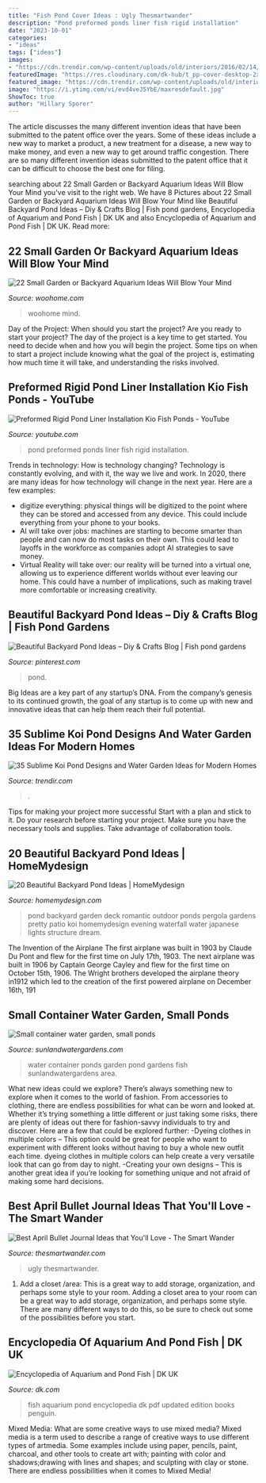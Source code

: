 ```yaml
---
title: "Fish Pond Cover Ideas : Ugly Thesmartwander"
description: "Pond preformed ponds liner fish rigid installation"
date: "2023-10-01"
categories:
- "ideas"
tags: ["ideas"]
images:
- "https://cdn.trendir.com/wp-content/uploads/old/interiors/2016/02/14/koi-ponds-and-water-gardens-for-modern-homes-2.jpg"
featuredImage: "https://res.cloudinary.com/dk-hub/t_pp-cover-desktop-2x,f_auto/dk-core-nonprod/9780241364246/9780241364246_cover.jpg"
featured_image: "https://cdn.trendir.com/wp-content/uploads/old/interiors/2016/02/14/koi-ponds-and-water-gardens-for-modern-homes-2.jpg"
image: "https://i.ytimg.com/vi/evd4veJ5YbE/maxresdefault.jpg"
ShowToc: true
author: "Hillary Sporer"
---
```



The article discusses the many different invention ideas that have been submitted to the patent office over the years. Some of these ideas include a new way to market a product, a new treatment for a disease, a new way to make money, and even a new way to get around traffic congestion. There are so many different invention ideas submitted to the patent office that it can be difficult to choose the best one for filing.

	

		
searching about 22 Small Garden or Backyard Aquarium Ideas Will Blow Your Mind you've visit to the right web. We have 8 Pictures about 22 Small Garden or Backyard Aquarium Ideas Will Blow Your Mind like Beautiful Backyard Pond Ideas – Diy &amp; Crafts Blog | Fish pond gardens, Encyclopedia of Aquarium and Pond Fish | DK UK and also Encyclopedia of Aquarium and Pond Fish | DK UK. Read more:
		
    
## 22 Small Garden Or Backyard Aquarium Ideas Will Blow Your Mind

<img loading=lazy src="https://www.woohome.com/wp-content/uploads/2015/04/outdoor-fish-tank-pond-woohome-2.jpg" onerror="this.onerror=null;this.src='https://tse1.mm.bing.net/th?id=OIP.1UFPKZYku3Pr2qWJmtlLHAHaM8&amp;pid=15.1';" alt="22 Small Garden or Backyard Aquarium Ideas Will Blow Your Mind">

_Source: woohome.com_

>woohome mind. 

	

Day of the Project: When should you start the project?
Are you ready to start your project? The day of the project is a key time to get started. You need to decide when and how you will begin the project. Some tips on when to start a project include knowing what the goal of the project is, estimating how much time it will take, and understanding the risks involved.

    
## Preformed Rigid Pond Liner Installation Kio Fish Ponds - YouTube

<img loading=lazy src="https://i.ytimg.com/vi/evd4veJ5YbE/maxresdefault.jpg" onerror="this.onerror=null;this.src='https://tse1.mm.bing.net/th?id=OIP.5salD8OKeRWGWHo9Errs1AHaEK&amp;pid=15.1';" alt="Preformed Rigid Pond Liner Installation Kio Fish Ponds - YouTube">

_Source: youtube.com_

>pond preformed ponds liner fish rigid installation. 

	

Trends in technology: How is technology changing?
Technology is constantly evolving, and with it, the way we live and work. In 2020, there are many ideas for how technology will change in the next year. Here are a few examples: 
- digitize everything: physical things will be digitized to the point where they can be stored and accessed from any device. This could include everything from your phone to your books. 
- AI will take over jobs: machines are starting to become smarter than people and can now do most tasks on their own. This could lead to layoffs in the workforce as companies adopt AI strategies to save money. 
- Virtual Reality will take over: our reality will be turned into a virtual one, allowing us to experience different worlds without ever leaving our home. This could have a number of implications, such as making travel more comfortable or increasing creativity.

    
## Beautiful Backyard Pond Ideas – Diy &amp; Crafts Blog | Fish Pond Gardens

<img loading=lazy src="https://i.pinimg.com/736x/f9/59/b2/f959b2f22a2a559be0a8d82da1778b0d.jpg" onerror="this.onerror=null;this.src='https://tse1.mm.bing.net/th?id=OIP.zf5zvMgkLIeJDDmTBYhXpAHaLH&amp;pid=15.1';" alt="Beautiful Backyard Pond Ideas – Diy &amp; Crafts Blog | Fish pond gardens">

_Source: pinterest.com_

>pond. 

	

Big Ideas are a key part of any startup’s DNA. From the company’s genesis to its continued growth, the goal of any startup is to come up with new and innovative ideas that can help them reach their full potential.

    
## 35 Sublime Koi Pond Designs And Water Garden Ideas For Modern Homes

<img loading=lazy src="https://cdn.trendir.com/wp-content/uploads/old/interiors/2016/02/14/koi-ponds-and-water-gardens-for-modern-homes-2.jpg" onerror="this.onerror=null;this.src='https://tse2.mm.bing.net/th?id=OIP.zykleaGK_I3oOLSB9EA0RwHaLI&amp;pid=15.1';" alt="35 Sublime Koi Pond Designs and Water Garden Ideas for Modern Homes">

_Source: trendir.com_

>. 

	

Tips for making your project more successful
Start with a plan and stick to it.
Do your research before starting your project.
Make sure you have the necessary tools and supplies.
Take advantage of collaboration tools.

    
## 20 Beautiful Backyard Pond Ideas | HomeMydesign

<img loading=lazy src="http://homemydesign.com/wp-content/uploads/2015/04/romantic-backyard-pond-ideas.jpg" onerror="this.onerror=null;this.src='https://tse1.mm.bing.net/th?id=OIP.kUpWmiJ2QA4-L7AEHvjeiAHaLH&amp;pid=15.1';" alt="20 Beautiful Backyard Pond Ideas | HomeMydesign">

_Source: homemydesign.com_

>pond backyard garden deck romantic outdoor ponds pergola gardens pretty patio koi homemydesign evening waterfall water japanese lights structure dream. 

	

The Invention of the Airplane
The first airplane was built in 1903 by Claude Du Pont and flew for the first time on July 17th, 1903. The next airplane was built in 1906 by Captain George Cayley and flew for the first time on October 15th, 1906. The Wright brothers developed the airplane theory in1912 which led to the creation of the first powered airplane on December 16th, 191
    
## Small Container Water Garden, Small Ponds

<img loading=lazy src="https://sunlandwatergardens.com/wp-content/uploads/2014/01/Small-container-water-gardensmall-ponds.jpg" onerror="this.onerror=null;this.src='https://tse3.mm.bing.net/th?id=OIP.KKRzMMjZs4FI4pFNt25Z9gHaFl&amp;pid=15.1';" alt="Small container water garden, small ponds">

_Source: sunlandwatergardens.com_

>water container ponds garden pond gardens fish sunlandwatergardens area. 

	

What new ideas could we explore?
There’s always something new to explore when it comes to the world of fashion. From accessories to clothing, there are endless possibilities for what can be worn and looked at. Whether it’s trying something a little different or just taking some risks, there are plenty of ideas out there for fashion-savvy individuals to try and discover. Here are a few that could be explored further: 
-Dyeing clothes in multiple colors – This option could be great for people who want to experiment with different looks without having to buy a whole new outfit each time. dyeing clothes in multiple colors can help create a very versatile look that can go from day to night. 
-Creating your own designs – This is another great idea if you’re looking for something unique and not afraid of making some hard decisions.

    
## Best April Bullet Journal Ideas That You&#039;ll Love - The Smart Wander

<img loading=lazy src="https://thesmartwander.com/wp-content/uploads/2020/03/april-bullet-journal-12-1.jpg" onerror="this.onerror=null;this.src='https://tse4.mm.bing.net/th?id=OIP.JE0YKbyQHLpLXKqXuRzXMQHaHa&amp;pid=15.1';" alt="Best April Bullet Journal Ideas that You&#039;ll Love - The Smart Wander">

_Source: thesmartwander.com_

>ugly thesmartwander. 

	

1. Add a closet /area: This is a great way to add storage, organization, and perhaps some style to your room.
Adding a closet area to your room can be a great way to add storage, organization, and perhaps some style. There are many different ways to do this, so be sure to check out some of the possibilities before you start.

    
## Encyclopedia Of Aquarium And Pond Fish | DK UK

<img loading=lazy src="https://res.cloudinary.com/dk-hub/t_pp-cover-desktop-2x,f_auto/dk-core-nonprod/9780241364246/9780241364246_cover.jpg" onerror="this.onerror=null;this.src='https://tse2.mm.bing.net/th?id=OIP.V28lqHdm7DhdCr6uMnHWWQHaIz&amp;pid=15.1';" alt="Encyclopedia of Aquarium and Pond Fish | DK UK">

_Source: dk.com_

>fish aquarium pond encyclopedia dk pdf updated edition books penguin. 

	

Mixed Media: What are some creative ways to use mixed media?
Mixed media is a term used to describe a range of creative ways to use different types of artmedia. Some examples include using paper, pencils, paint, charcoal, and other tools to create art with; painting with color and shadows;drawing with lines and shapes; and sculpting with clay or stone. There are endless possibilities when it comes to Mixed Media!

